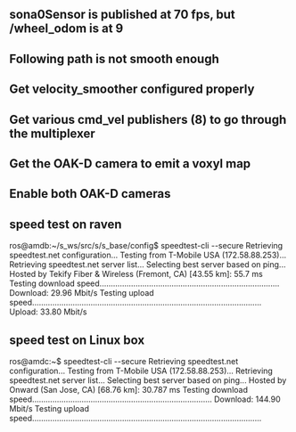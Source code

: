## sona0Sensor is published at 70 fps, but /wheel_odom is at 9
## Following path is not smooth enough
## Get velocity_smoother configured properly
## Get various cmd_vel publishers (8) to go through the multiplexer
## Get the OAK-D camera to emit a voxyl map
## Enable both OAK-D cameras

## speed test on raven
ros@amdb:~/s_ws/src/s/s_base/config$ speedtest-cli --secure
Retrieving speedtest.net configuration...
Testing from T-Mobile USA (172.58.88.253)...
Retrieving speedtest.net server list...
Selecting best server based on ping...
Hosted by Tekify Fiber & Wireless (Fremont, CA) [43.55 km]: 55.7 ms
Testing download speed................................................................................
Download: 29.96 Mbit/s
Testing upload speed......................................................................................................
Upload: 33.80 Mbit/s

## speed test on Linux box
ros@amdc:~$ speedtest-cli --secure
Retrieving speedtest.net configuration...
Testing from T-Mobile USA (172.58.88.253)...
Retrieving speedtest.net server list...
Selecting best server based on ping...
Hosted by Onward (San Jose, CA) [68.76 km]: 30.787 ms
Testing download speed................................................................................
Download: 144.90 Mbit/s
Testing upload speed......................................................................................................
